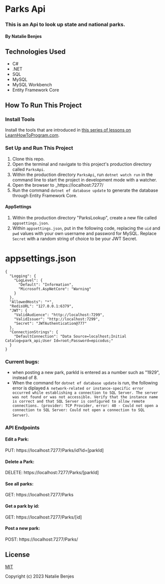 # Parks Api

### This is an Api to look up state and national parks.

#### By Natalie Benjes

## Technologies Used

* C#
* .NET
* SQL
* MySQL
* MySQL Workbench
* Entity Framework Core


## How To Run This Project

### Install Tools

Install the tools that are introduced in [this series of lessons on LearnHowToProgram.com](https://www.learnhowtoprogram.com/c-and-net/getting-started-with-c).

### Set Up and Run This Project

1. Clone this repo.
2. Open the terminal and navigate to this project's production directory called `ParksApi`.
3. Within the production directory `ParksApi`, run `dotnet watch run` in the command line to start the project in development mode with a watcher.
4. Open the browser to _https://localhost:7277/
5. Run the command `dotnet ef database update` to generate the database through Entity Framework Core.

#### AppSettings

1. Within the production directory "ParksLookup", create a new file called `appsettings.json`.
2. Within `appsettings.json`, put in the following code, replacing the `uid` and `pwd` values with your own username and password for MySQL. Replace `Secret` with a random string of choice to be your JWT Secret.


# appsettings.json
```
{
  "Logging": {
    "LogLevel": {
      "Default": "Information",
      "Microsoft.AspNetCore": "Warning"
    }
  },
  "AllowedHosts": "*",
  "RedisURL": "127.0.0.1:6379",
  "JWT": {
    "ValidAudience": "http://localhost:7299",
    "ValidIssuer": "http://localhost:7299",
    "Secret": "JWTAuthentication@777"
  },
  "ConnectionStrings": {
    "DefaultConnection": "Data Source=localhost;Initial Catalog=park_api;User Id=root;Password=epicodus;"
  }
}
```


### Current bugs:
* when posting a new park, parkId is entered as a number such as "1929", instead of 8. 
* When the command for `dotnet ef database update` is run, the following error is diplayed `A network-related or instance-specific error occurred while establishing a connection to SQL Server. The server was not found or was not accessible. Verify that the instance name is correct and that SQL Server is configured to allow remote connections. (provider: TCP Provider, error: 40 - Could not open a connection to SQL Server: Could not open a connection to SQL Server)`.

### API Endpoints

#### Edit a Park:
PUT: https://localhost:7277/Parks/id?id=[parkId]

#### Delete a Park:
DELETE: https://localhost:7277/Parks/[parkId]

#### See all parks:
GET: https://localhost:7277/Parks

#### Get a park by id:
GET: https://localhost:7277/Parks/[id]

#### Post a new park:
POST: https://localhost:7277/Parks/


## License
[MIT](https://opensource.org/license/mit)

Copyright (c) 2023 Natalie Benjes